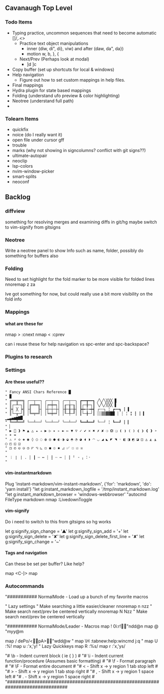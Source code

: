 ## Cavanaugh Top Level

### Todo Items

- Typing practice, uncommon sequences that need to become automatic \[\]/,.\<>
  - Practice text object manipulations
    - inner (diw, di", di}, viw) and after (daw, da", da})
    - motion w, b, }, {
  - Next/Prev (Perhaps look at modal)
    - \]d \]c
- Copy buffer (set up shortcuts for local & windows)
- Help navigation
  - Figure out how to set custom mappings in help files.
- Final mappings
- Hydra plugin for state based mappings
- Folding (understand ufo preview & color highlighting)
- Neotree (understand full path)
-

### Tolearn Items

- quickfix
- noice (do I really want it)
- open file under cursor gff
- trouble
- marks (why not showing in signcolumns? conflict with git signs??)
- ultimate-autopair
- neoclip
- lsp-colors
- nvim-window-picker
- smart-splits
- neoconf

## Backlog

### diffview

something for resolving merges and examining diffs in git/hg maybe switch to vim-signify from
gitsigns

### Neotree

Write a neotree panel to show Info such as name, folder, possibly do something for buffers also

### Folding

Need to set highlight for the fold marker to be more visible for folded lines nnoremap
z<space><space> za

Ive got something for now, but could really use a bit more visibility on the fold info

### Mappings

#### what are these for

nmap > :cnext nmap \< :cprev

can i reuse these for help navigation vs spc-enter and spc-backspace?

### Plugins to research

### Settings

#### Are these useful??

```
" Fancy ANSI Chars Reference █
" ▉
" ╔══╦══╗ ┌──┬──┐ ╭──┬──╮ ╭──┬──╮ ┏━━┳━━┓ ╱╲╱╲╳╳╳ ▊
" ║┌─╨─┐║ │╔═╧═╗│ │╒═╪═╕│ │╓─╁─╖│ ┃┌─╂─┐┃ ╲╱╲╱╳╳╳ ▋
" ╠╡ ╳ ╞╣ ├╢   ╟┤ ├┼─┼─┼┤ ├╫─╂─╫┤ ┣┿╾┼╼┿┫ ┌┄┄┐ ╎ ┏┅┅┓ ┋ ▌
" ║└─╥─┘║ │╚═╤═╝│ │╘═╪═╛│ │╙─╀─╜│ ┃└─╂─┘┃ ░░▒▒▓▓██ ┊ ┆ ╎ ╏ ┇ ┋ ▍ ▁▂▃▄▅▆▇█
" ╚══╩══╝ └──┴──┘ ╰──┴──╯ ╰──┴──╯ ┗━━┻━━┛ └╌╌┘ ╎ ┗╍╍┛ ┋ ▎
" ▏
" ▶  ❱ ⚑ ▲ △ ▴ ▵ ▶ ▷ ▸ ▹ ► ▻ ▼ ▽ ✓ ✔ ✕ ✖ ✗ ✘ ❍ ❎ ❏ ❪ ❫ ❬ ❭ ❮ ❯ ❰ ❱ ➢ ➣ ➤ ➥
" ⚠ ⚡ ◇ ◈ ◉ ◊ ○ ◌ ◍ ◎ ● ◐ ◑ ◒ ◓ ◔ ◕ ◖ ◗ ◠ ◡ ◢ ◣ ◤ ◥ ◦ ◧ ◨ ◩ ◪ ◫ ◬ ◭ ◮ ◯ ◰ ◱ ◲
" ◳ ◴ ◵ ◶ ◷ ◸ ◹ ◺ ◻ ◼ ◽ ◾ ◿ ✅ ☐ ☑ ☒
"
" ︙ ⡇ | . │ ┃ ┄ ┅ ┆ ┇ ┈ ┉ ┊ ┋ ╵ ╶ ╷ ⠅⠂
"
```

#### vim-instantmarkdown

Plug 'instant-markdown/vim-instant-markdown', {'for': 'markdown', 'do': 'yarn install'} "let
g:instant_markdown_logfile = '/tmp/instant_markdown.log' "let g:instant_markdown_browser =
'windows-webbrowser' "autocmd FileType markdown nmap <F8> :LivedownToggle<CR>

#### vim-signify

Do i need to switch to this from gitsigns so hg works

let g:signify_sign_change = '▲' let g:signify_sign_add = '+' let g:signify_sign_delete = '✘' let
g:signify_sign_delete_first_line = '✘' let g:signify_sign_change = '~'

#### Tags and navigation

Can these be set per buffer? Like help?

map <Space><Return> \<C-\]> map <Space><BS> <C-T>

### Autocommands

"########### NormalMode - Load up a bunch of my favorite macros

" Lazy settings " Make searching a little easier/cleaner nnoremap <silent> n nzz " Make search
next/prev be centered vertically nnoremap <silent> N Nzz " Make search next/prev be centered
vertically

"########### NormalMode/Leader - Macros map <leader>! 0i:r!"ndd@n map <leader>@ "myy@m

map <silent> / dePo/\<pA>"wdd@w " map <silent> \\H :tabnew<CR>:help<CR>:wincmd j<CR>:q<CR> " map
<leader>U :%! map <leader>u :'x,'y! " Lazy Quickkeys map <leader>R :%s/ map <leader>r :'x,'ys/

"# \\b - Indent current block ( ie { } ) # "# \\i - Indent current function/procedure (Assumes basic
formatting) # "# \\f - Format paragraph # "# \\F - Format entire document # "# \< - Shift x -> y
region 1 tab stop left # "# > - Shift x -> y region 1 tab stop right # "# , - Shift x -> y region 1
space left # "# . - Shift x -> y region 1 space right #
"###############################################################################
